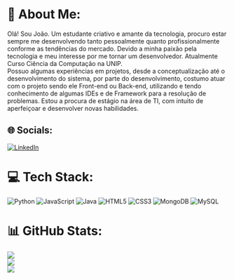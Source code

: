 # 💫 About Me:
Olá! Sou João. Um estudante criativo e amante da tecnologia, procuro estar sempre me desenvolvendo tanto pessoalmente quanto profissionalmente conforme as tendências do mercado. Devido a minha paixão pela tecnologia e meu interesse por me tornar um desenvolvedor. Atualmente Curso Ciência da Computação na UNIP.<br>Possuo algumas experiências em projetos, desde a conceptualização até o desenvolvimento do sistema, por parte do desenvolvimento, costumo atuar com o projeto sendo ele Front-end ou Back-end, utilizando e tendo conhecimento de algumas IDEs e de Framework para a resolução de problemas. Estou a procura de estágio na área de TI, com intuito de aperfeiçoar e desenvolver novas habilidades.  


## 🌐 Socials:
[![LinkedIn](https://img.shields.io/badge/LinkedIn-%230077B5.svg?logo=linkedin&logoColor=white)](https://linkedin.com/in/JoãoVictorFerrariRufino) 



# 💻 Tech Stack:
![Python](https://img.shields.io/badge/python-3670A0?style=for-the-badge&logo=python&logoColor=ffdd54) ![JavaScript](https://img.shields.io/badge/javascript-%23323330.svg?style=for-the-badge&logo=javascript&logoColor=%23F7DF1E) ![Java](https://img.shields.io/badge/java-%23ED8B00.svg?style=for-the-badge&logo=openjdk&logoColor=white) ![HTML5](https://img.shields.io/badge/html5-%23E34F26.svg?style=for-the-badge&logo=html5&logoColor=white) ![CSS3](https://img.shields.io/badge/css3-%231572B6.svg?style=for-the-badge&logo=css3&logoColor=white) ![MongoDB](https://img.shields.io/badge/MongoDB-%234ea94b.svg?style=for-the-badge&logo=mongodb&logoColor=white) ![MySQL](https://img.shields.io/badge/mysql-%2300000f.svg?style=for-the-badge&logo=mysql&logoColor=white)
# 📊 GitHub Stats:
![](https://github-readme-stats.vercel.app/api?username=JoaoVFerrari&theme=vue-dark&hide_border=false&include_all_commits=false&count_private=false)<br/>
![](https://github-readme-streak-stats.herokuapp.com/?user=JoaoVFerrari&theme=vue-dark&hide_border=false)<br/>
![](https://github-readme-stats.vercel.app/api/top-langs/?username=JoaoVFerrari&theme=vue-dark&hide_border=false&include_all_commits=false&count_private=false&layout=compact)

<!-- Proudly created with GPRM ( https://gprm.itsvg.in ) -->
